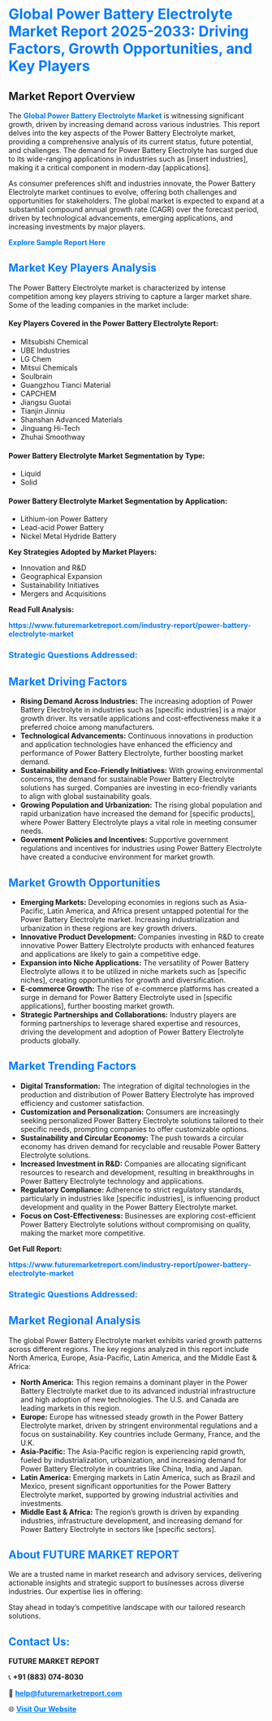 <h1 style="color: #007BFF;">Global Power Battery Electrolyte Market Report 2025-2033: Driving Factors, Growth Opportunities, and Key Players</h1>

<section id="overview">
<h2>Market Report Overview</h2>
<p>The <a href="https://www.futuremarketreport.com/industry-report/power-battery-electrolyte-market" style="color: #007BFF; text-decoration: none;"><strong>Global Power Battery Electrolyte Market</strong></a> is witnessing significant growth, driven by increasing demand across various industries. This report delves into the key aspects of the Power Battery Electrolyte market, providing a comprehensive analysis of its current status, future potential, and challenges. The demand for Power Battery Electrolyte has surged due to its wide-ranging applications in industries such as [insert industries], making it a critical component in modern-day [applications].</p>
<p>As consumer preferences shift and industries innovate, the Power Battery Electrolyte market continues to evolve, offering both challenges and opportunities for stakeholders. The global market is expected to expand at a substantial compound annual growth rate (CAGR) over the forecast period, driven by technological advancements, emerging applications, and increasing investments by major players.</p>
</section>

<section id="overview">
<p><a href="https://www.futuremarketreport.com/request-sample/reportId=26015" style="color: #007BFF; text-decoration: none;"><strong>Explore Sample Report Here</strong></a></p>
</section>

<section id="key-players">
<h2 style="color: #007BFF;">Market Key Players Analysis</h2>
<p>The Power Battery Electrolyte market is characterized by intense competition among key players striving to capture a larger market share. Some of the leading companies in the market include:</p>
<h4>Key Players Covered in the Power Battery Electrolyte Report:</h4>
<ul><li>Mitsubishi Chemical</li><li>UBE Industries</li><li>LG Chem</li><li>Mitsui Chemicals</li><li>Soulbrain</li><li>Guangzhou Tianci Material</li><li>CAPCHEM</li><li>Jiangsu Guotai</li><li>Tianjin Jinniu</li><li>Shanshan Advanced Materials</li><li>Jinguang Hi-Tech</li><li>Zhuhai Smoothway</li></ul>
<h4>Power Battery Electrolyte Market Segmentation by Type:</h4>
<ul><li>Liquid</li><li>Solid</li></ul>

<h4>Power Battery Electrolyte Market Segmentation by Application:</h4>
<ul><li>Lithium-ion Power Battery</li><li>Lead-acid Power Battery</li><li>Nickel Metal Hydride Battery</li></ul>
<p><strong>Key Strategies Adopted by Market Players:</strong></p>
<ul>
<li>Innovation and R&D</li>
<li>Geographical Expansion</li>
<li>Sustainability Initiatives</li>
<li>Mergers and Acquisitions</li>
</ul>
</section>

<section>
<p><strong>Read Full Analysis: </strong></p><a href="https://www.futuremarketreport.com/industry-report/power-battery-electrolyte-market" style="color: #007BFF; text-decoration: none;"><strong>https://www.futuremarketreport.com/industry-report/power-battery-electrolyte-market</strong></a>
<h3 style="color: #007BFF;">Strategic Questions Addressed:</h3>
</section>

<section id="driving-factors">
<h2 style="color: #007BFF;">Market Driving Factors</h2>
<ul>
<li><strong>Rising Demand Across Industries:</strong> The increasing adoption of Power Battery Electrolyte in industries such as [specific industries] is a major growth driver. Its versatile applications and cost-effectiveness make it a preferred choice among manufacturers.</li>
<li><strong>Technological Advancements:</strong> Continuous innovations in production and application technologies have enhanced the efficiency and performance of Power Battery Electrolyte, further boosting market demand.</li>
<li><strong>Sustainability and Eco-Friendly Initiatives:</strong> With growing environmental concerns, the demand for sustainable Power Battery Electrolyte solutions has surged. Companies are investing in eco-friendly variants to align with global sustainability goals.</li>
<li><strong>Growing Population and Urbanization:</strong> The rising global population and rapid urbanization have increased the demand for [specific products], where Power Battery Electrolyte plays a vital role in meeting consumer needs.</li>
<li><strong>Government Policies and Incentives:</strong> Supportive government regulations and incentives for industries using Power Battery Electrolyte have created a conducive environment for market growth.</li>
</ul>
</section>

<section id="growth-opportunities">
<h2 style="color: #007BFF;">Market Growth Opportunities</h2>
<ul>
<li><strong>Emerging Markets:</strong> Developing economies in regions such as Asia-Pacific, Latin America, and Africa present untapped potential for the Power Battery Electrolyte market. Increasing industrialization and urbanization in these regions are key growth drivers.</li>
<li><strong>Innovative Product Development:</strong> Companies investing in R&D to create innovative Power Battery Electrolyte products with enhanced features and applications are likely to gain a competitive edge.</li>
<li><strong>Expansion into Niche Applications:</strong> The versatility of Power Battery Electrolyte allows it to be utilized in niche markets such as [specific niches], creating opportunities for growth and diversification.</li>
<li><strong>E-commerce Growth:</strong> The rise of e-commerce platforms has created a surge in demand for Power Battery Electrolyte used in [specific applications], further boosting market growth.</li>
<li><strong>Strategic Partnerships and Collaborations:</strong> Industry players are forming partnerships to leverage shared expertise and resources, driving the development and adoption of Power Battery Electrolyte products globally.</li>
</ul>
</section>

<section id="trending-factors">
<h2 style="color: #007BFF;">Market Trending Factors</h2>
<ul>
<li><strong>Digital Transformation:</strong> The integration of digital technologies in the production and distribution of Power Battery Electrolyte has improved efficiency and customer satisfaction.</li>
<li><strong>Customization and Personalization:</strong> Consumers are increasingly seeking personalized Power Battery Electrolyte solutions tailored to their specific needs, prompting companies to offer customizable options.</li>
<li><strong>Sustainability and Circular Economy:</strong> The push towards a circular economy has driven demand for recyclable and reusable Power Battery Electrolyte solutions.</li>
<li><strong>Increased Investment in R&D:</strong> Companies are allocating significant resources to research and development, resulting in breakthroughs in Power Battery Electrolyte technology and applications.</li>
<li><strong>Regulatory Compliance:</strong> Adherence to strict regulatory standards, particularly in industries like [specific industries], is influencing product development and quality in the Power Battery Electrolyte market.</li>
<li><strong>Focus on Cost-Effectiveness:</strong> Businesses are exploring cost-efficient Power Battery Electrolyte solutions without compromising on quality, making the market more competitive.</li>
</ul>
</section>

<section>
<p><strong>Get Full Report: </strong></p><a href="https://www.futuremarketreport.com/industry-report/power-battery-electrolyte-market" style="color: #007BFF; text-decoration: none;"><strong>https://www.futuremarketreport.com/industry-report/power-battery-electrolyte-market</strong></a>
<h3 style="color: #007BFF;">Strategic Questions Addressed:</h3>
</section>


<section id="regional-analysis">
<h2 style="color: #007BFF;">Market Regional Analysis</h2>
<p>The global Power Battery Electrolyte market exhibits varied growth patterns across different regions. The key regions analyzed in this report include North America, Europe, Asia-Pacific, Latin America, and the Middle East & Africa:</p>
<ul>
<li><strong>North America:</strong> This region remains a dominant player in the Power Battery Electrolyte market due to its advanced industrial infrastructure and high adoption of new technologies. The U.S. and Canada are leading markets in this region.</li>
<li><strong>Europe:</strong> Europe has witnessed steady growth in the Power Battery Electrolyte market, driven by stringent environmental regulations and a focus on sustainability. Key countries include Germany, France, and the U.K.</li>
<li><strong>Asia-Pacific:</strong> The Asia-Pacific region is experiencing rapid growth, fueled by industrialization, urbanization, and increasing demand for Power Battery Electrolyte in countries like China, India, and Japan.</li>
<li><strong>Latin America:</strong> Emerging markets in Latin America, such as Brazil and Mexico, present significant opportunities for the Power Battery Electrolyte market, supported by growing industrial activities and investments.</li>
<li><strong>Middle East & Africa:</strong> The region’s growth is driven by expanding industries, infrastructure development, and increasing demand for Power Battery Electrolyte in sectors like [specific sectors].</li>
</ul>
</section>

<footer>
<h2 style="color: #007BFF;">About FUTURE MARKET REPORT</h2>
<p>We are a trusted name in market research and advisory services, delivering actionable insights and strategic support to businesses across diverse industries. Our expertise lies in offering:</p>

<p>Stay ahead in today’s competitive landscape with our tailored research solutions.</p>

<h2 style="color: #007BFF;">Contact Us:</h2>
<p><strong>FUTURE MARKET REPORT</strong></p>
<p>📞 <strong>+91 (883) 074-8030</strong></p>
<p>📧 <strong><a href="mailto:help@futuremarketreport.com" style="color: #007BFF;">help@futuremarketreport.com</a></strong></p>
<p>🌐 <strong><a href="https://www.futuremarketreport.com/" style="color: #007BFF;">Visit Our Website</a></strong></p>
</footer>